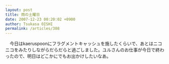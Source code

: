 ```yaml
---
layout: post
title: 雨の土曜日
date: 2007-12-23 00:20:02 +0900
author: Tsukasa OISHI
permalink: /articles/308
---
```


　今日はkaeruspoonにフラグメントキャッシュを施したくらいで、あとはニコニコをみたりしながらだらだらと過ごしました。ユルさんのお仕事が今日で終わったので、明日はどこかにでもお出かけしたいなあ。

